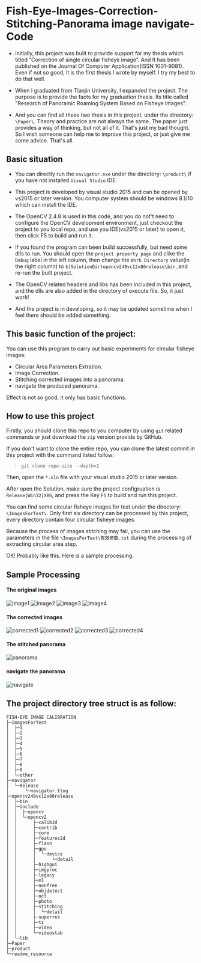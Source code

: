# Fish-Eye-Images-Correction-Stitching-Panorama image navigate-Code

- Initially, this project was built to provide support for my thesis which titled “Correction of single circular fisheye image”. 
And It has been published on the Journal Of Computer Application(ISSN 1001-9081). Even if not so good, it is the first thesis I wrote by myself. I try my best to do that well.

- When I graduated from Tianjin University, I expanded the project. The purpose is to provide the facts for my graduation thesis. Its title called "Research of Panoramic Roaming System Based on Fisheye Images".

- And you can find all these two thesis in this project, under the directory: `\Paper\`. Theory and practice are not always the same. The paper just provides a way of thinking, but not all of it. That's just my bad thought. So I wish someone can help me to improve this project, or just give me some advice. That's all.

## Basic situation

* You can directly run the `navigator.exe` under the directory: `\product\` if you have not installed `Visual Studio` IDE.

* This project is developed by visual studio 2015 and can be opened by vs2015 or later version. You computer system should be windows 8.1/10 which can install the IDE.

* The OpenCV 2.4.8 is used in this code, and you do not't need to configure the OpenCV development environment, just checkout the project to you local repo, and use you IDE(vs2015 or later) to open it, then click F5 to build and run it.

* If you found the program can been build successfully, but need some dlls to run. You should open the `project property page` and clike the `Debug` label in the left column, then change the `Work Directory` value(in the right column) to `$(SolutionDir)opencv248vc12x86release\bin`, and re-run the built project.

* The OpenCV related headers and libs has been included in this project, and the dlls are also added in the directory of execute file. So, it just work!

* And the project is in developing, so it may be updated sometime when I feel there should be added something.

## This basic function of the project:
You can use this program to carry out basic experiments for circular fisheye images:

* Circular Area Parameters Extration.
* Image Correction.
* Stitching corrected images into a panorama.
* navigate the produced panorama.

Effect is not so good, it only has basic functions.

## How to use this project
Firstly, you should clone this repo to you computer by using `git` related commands or just download the `zip` version provide by GitHub.

If you don't want to clone the entire repo, you can clone the latest commit in this project with the command listed follow:

> `git clone repo-site --depth=1`

Then, open the `*.sln` file with your visual studio 2015 or later version.

After open the Solution, make sure the project configruation is `Release|Win32|X86`, and press the Key `F5` to build and run this project. 

You can find some circular fisheye images for test under the directory: `\ImagesForTest\`. Only first six directory can be processed by this project, every directory contain four circular fisheye images.

Because the process of images stitching may fail, you can use the parameters in the file `\ImagesForTest\有效参数.txt` during the processing of extracting circular area step.

OK! Probably like this. Here is a sample processing.

## Sample Processing

#### The original images
![image1](https://github.com/wangzhizhou2014GitHub/Fish-eye-Image-Correction-Code/blob/master/readme_resource/1.JPG)
![image2](https://github.com/wangzhizhou2014GitHub/Fish-eye-Image-Correction-Code/blob/master/readme_resource/2.JPG)
![image3](https://github.com/wangzhizhou2014GitHub/Fish-eye-Image-Correction-Code/blob/master/readme_resource/3.JPG)
![image4](https://github.com/wangzhizhou2014GitHub/Fish-eye-Image-Correction-Code/blob/master/readme_resource/4.JPG)
#### The corrected images
![corrected1](https://github.com/wangzhizhou2014GitHub/Fish-eye-Image-Correction-Code/blob/master/readme_resource/corrected0.jpg)
![corrected2](https://github.com/wangzhizhou2014GitHub/Fish-eye-Image-Correction-Code/blob/master/readme_resource/corrected1.jpg)
![corrected3](https://github.com/wangzhizhou2014GitHub/Fish-eye-Image-Correction-Code/blob/master/readme_resource/corrected2.jpg)
![corrected4](https://github.com/wangzhizhou2014GitHub/Fish-eye-Image-Correction-Code/blob/master/readme_resource/corrected3.jpg)
#### The stitched panorama
![panorama](https://github.com/wangzhizhou2014GitHub/Fish-eye-Image-Correction-Code/blob/master/readme_resource/panorama.jpg)
#### navigate the panorama
![navigate](https://github.com/wangzhizhou2014GitHub/Fish-eye-Image-Correction-Code/blob/master/readme_resource/navigate.jpg)
## The project directory tree struct is as follow:
```
FISH-EYE IMAGE CALIBRATION
├─ImagesForTest
│  ├─1
│  ├─2
│  ├─3
│  ├─4
│  ├─5
│  ├─6
│  ├─7
│  ├─8
│  ├─9
│  └─other
├─navigator
│  └─Release
│      └─navigator.tlog
├─opencv248vc12x86release
│  ├─bin
│  ├─include
│  │  ├─opencv
│  │  └─opencv2
│  │      ├─calib3d
│  │      ├─contrib
│  │      ├─core
│  │      ├─features2d
│  │      ├─flann
│  │      ├─gpu
│  │      │  └─device
│  │      │      └─detail
│  │      ├─highgui
│  │      ├─imgproc
│  │      ├─legacy
│  │      ├─ml
│  │      ├─nonfree
│  │      ├─objdetect
│  │      ├─ocl
│  │      ├─photo
│  │      ├─stitching
│  │      │  └─detail
│  │      ├─superres
│  │      ├─ts
│  │      ├─video
│  │      └─videostab
│  └─lib
├─Paper
├─product
└─readme_resource
```




